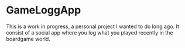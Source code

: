 # GameLoggApp

This is a work in progress, a personal project I wanted to do long ago. 
It consist of a social app where you log what you played recently in the boardgame world. 
